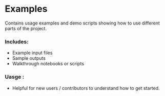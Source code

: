 # Examples

Contains usage examples and demo scripts showing how to use different parts of the project.

### Includes:
- Example input files
- Sample outputs
- Walkthrough notebooks or scripts

### Uasge :
- Helpful for new users / contributors to understand how to get started.
  

